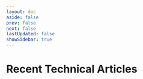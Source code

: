 ```yaml
---
layout: doc
aside: false
prev: false
next: false
lastUpdated: false
showSidebar: true
---
```

# Recent Technical Articles
<category/>

